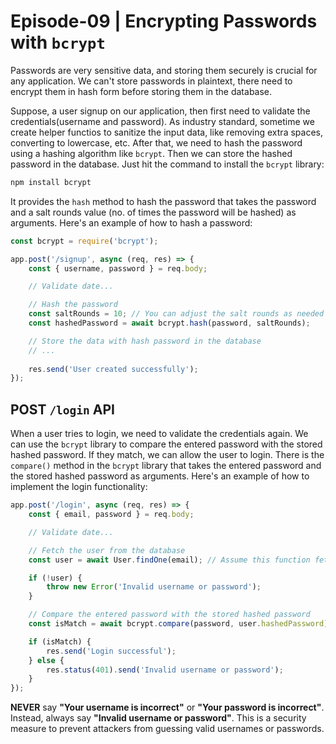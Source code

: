 # Episode-09 | Encrypting Passwords with `bcrypt`
Passwords are very sensitive data, and storing them securely is crucial for any application. We can't store passwords in plaintext, there need to encrypt them in hash form before storing them in the database. 

Suppose, a user signup on our application, then first need to validate the credentials(username and password). As industry standard, sometime we create helper functios to sanitize the input data, like removing extra spaces, converting to lowercase, etc. After that, we need to hash the password using a hashing algorithm like `bcrypt`. Then we can store the hashed password in the database. Just hit the command to install the `bcrypt` library:

```bash
npm install bcrypt
```
It provides the `hash` method to hash the password that takes the password and a salt rounds value (no. of times the password will be hashed) as arguments. Here's an example of how to hash a password:

```javascript
const bcrypt = require('bcrypt');

app.post('/signup', async (req, res) => {
    const { username, password } = req.body;

    // Validate date...

    // Hash the password
    const saltRounds = 10; // You can adjust the salt rounds as needed
    const hashedPassword = await bcrypt.hash(password, saltRounds);

    // Store the data with hash password in the database
    // ...
    
    res.send('User created successfully');
});
```

## POST `/login` API
When a user tries to login, we need to validate the credentials again. We can use the `bcrypt` library to compare the entered password with the stored hashed password. If they match, we can allow the user to login. There is the `compare()` method in the `bcrypt` library that takes the entered password and the stored hashed password as arguments. Here's an example of how to implement the login functionality:

```javascript
app.post('/login', async (req, res) => {
    const { email, password } = req.body;

    // Validate date...

    // Fetch the user from the database
    const user = await User.findOne(email); // Assume this function fetches the user from the database

    if (!user) {
        throw new Error('Invalid username or password');
    }

    // Compare the entered password with the stored hashed password
    const isMatch = await bcrypt.compare(password, user.hashedPassword);

    if (isMatch) {
        res.send('Login successful');
    } else {
        res.status(401).send('Invalid username or password');
    }
});
```

**NEVER** say **"Your username is incorrect"** or **"Your password is incorrect"**. Instead, always say **"Invalid username or password"**. This is a security measure to prevent attackers from guessing valid usernames or passwords.